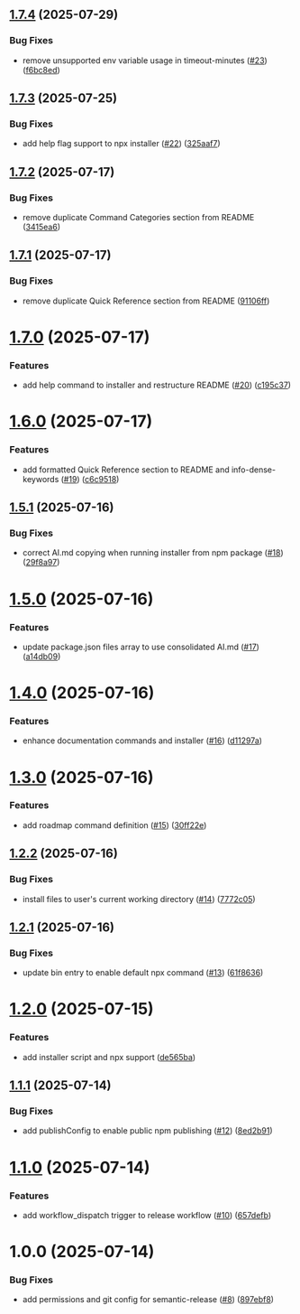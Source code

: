 ## [1.7.4](https://github.com/stillrivercode/idk/compare/v1.7.3...v1.7.4) (2025-07-29)


### Bug Fixes

* remove unsupported env variable usage in timeout-minutes ([#23](https://github.com/stillrivercode/idk/issues/23)) ([f6bc8ed](https://github.com/stillrivercode/idk/commit/f6bc8eda5dc7903ec13e23d108f811e5ccb2c11c))

## [1.7.3](https://github.com/stillrivercode/idk/compare/v1.7.2...v1.7.3) (2025-07-25)


### Bug Fixes

* add help flag support to npx installer ([#22](https://github.com/stillrivercode/idk/issues/22)) ([325aaf7](https://github.com/stillrivercode/idk/commit/325aaf79872652529aff94ecad435635cb54eea0))

## [1.7.2](https://github.com/stillrivercode/idk/compare/v1.7.1...v1.7.2) (2025-07-17)


### Bug Fixes

* remove duplicate Command Categories section from README ([3415ea6](https://github.com/stillrivercode/idk/commit/3415ea657963ba82cbbde334a7a803608e8430b2))

## [1.7.1](https://github.com/stillrivercode/idk/compare/v1.7.0...v1.7.1) (2025-07-17)


### Bug Fixes

* remove duplicate Quick Reference section from README ([91106ff](https://github.com/stillrivercode/idk/commit/91106ff0aad4f3969844d9794066a26728404dfa))

# [1.7.0](https://github.com/stillrivercode/idk/compare/v1.6.0...v1.7.0) (2025-07-17)


### Features

* add help command to installer and restructure README ([#20](https://github.com/stillrivercode/idk/issues/20)) ([c195c37](https://github.com/stillrivercode/idk/commit/c195c37804b75aaa7e03e637defbc2c03caa1972))

# [1.6.0](https://github.com/stillrivercode/idk/compare/v1.5.1...v1.6.0) (2025-07-17)


### Features

* add formatted Quick Reference section to README and info-dense-keywords ([#19](https://github.com/stillrivercode/idk/issues/19)) ([c6c9518](https://github.com/stillrivercode/idk/commit/c6c951811b33c970c3c2513326f5c5a3643bbc62))

## [1.5.1](https://github.com/stillrivercode/idk/compare/v1.5.0...v1.5.1) (2025-07-16)


### Bug Fixes

* correct AI.md copying when running installer from npm package ([#18](https://github.com/stillrivercode/idk/issues/18)) ([29f8a97](https://github.com/stillrivercode/idk/commit/29f8a97eb8717f4ce60b494722ff4a1617654968))

# [1.5.0](https://github.com/stillrivercode/idk/compare/v1.4.0...v1.5.0) (2025-07-16)


### Features

* update package.json files array to use consolidated AI.md ([#17](https://github.com/stillrivercode/idk/issues/17)) ([a14db09](https://github.com/stillrivercode/idk/commit/a14db09fef164f27ea822dc3c467c8da57e0fd96))

# [1.4.0](https://github.com/stillrivercode/idk/compare/v1.3.0...v1.4.0) (2025-07-16)


### Features

* enhance documentation commands and installer ([#16](https://github.com/stillrivercode/idk/issues/16)) ([d11297a](https://github.com/stillrivercode/idk/commit/d11297ada4ab09782a93041695acfbb95ee56c93))

# [1.3.0](https://github.com/stillrivercode/idk/compare/v1.2.2...v1.3.0) (2025-07-16)


### Features

* add roadmap command definition ([#15](https://github.com/stillrivercode/idk/issues/15)) ([30ff22e](https://github.com/stillrivercode/idk/commit/30ff22ebc1b63493e565b430bc3071e02b5dbb4d))

## [1.2.2](https://github.com/stillrivercode/idk/compare/v1.2.1...v1.2.2) (2025-07-16)


### Bug Fixes

* install files to user's current working directory ([#14](https://github.com/stillrivercode/idk/issues/14)) ([7772c05](https://github.com/stillrivercode/idk/commit/7772c05598ef2eee810ad9d22822faeb9e5ea505))

## [1.2.1](https://github.com/stillrivercode/idk/compare/v1.2.0...v1.2.1) (2025-07-16)


### Bug Fixes

* update bin entry to enable default npx command ([#13](https://github.com/stillrivercode/idk/issues/13)) ([61f8636](https://github.com/stillrivercode/idk/commit/61f8636d8b7aa9177af508b60d21c849f53add09))

# [1.2.0](https://github.com/stillrivercode/idk/compare/v1.1.1...v1.2.0) (2025-07-15)


### Features

* add installer script and npx support ([de565ba](https://github.com/stillrivercode/idk/commit/de565ba2d5df10c7a0342538b475397d6cf867c4))

## [1.1.1](https://github.com/stillrivercode/idk/compare/v1.1.0...v1.1.1) (2025-07-14)


### Bug Fixes

* add publishConfig to enable public npm publishing ([#12](https://github.com/stillrivercode/idk/issues/12)) ([8ed2b91](https://github.com/stillrivercode/idk/commit/8ed2b91381a69fd70357112f4e3220c6d4a18dae))

# [1.1.0](https://github.com/stillrivercode/idk/compare/v1.0.0...v1.1.0) (2025-07-14)


### Features

* add workflow_dispatch trigger to release workflow ([#10](https://github.com/stillrivercode/idk/issues/10)) ([657defb](https://github.com/stillrivercode/idk/commit/657defb7cd4a93cbf96c6e31bb82ae04fd70375d))

# 1.0.0 (2025-07-14)


### Bug Fixes

* add permissions and git config for semantic-release ([#8](https://github.com/stillrivercode/idk/issues/8)) ([897ebf8](https://github.com/stillrivercode/idk/commit/897ebf858a9f503e4e48d7032aedb7cc08bf42dc))
